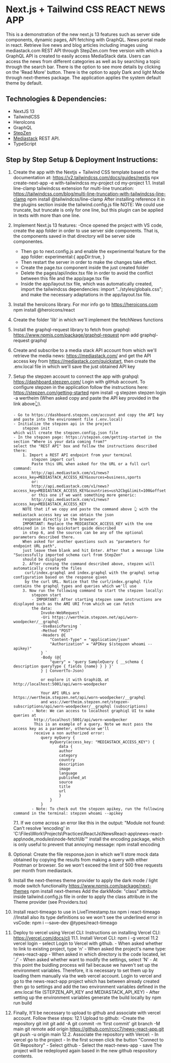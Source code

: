 # Next.js + Tailwind CSS REACT NEWS APP

This is a demonstration of the new next.js 13 features such as server side components, dynamic pages, API fetching with GraphQL.
News portal made in react. Retrieve live news and blog articles including images using mediastack.com REST API through StepZen.com free version with which a GraphQL API is created to easily access MediaStack data. Users can access the news from different categories as well as by searching a topic through the search bar. There is the option to see more details by clicking on the 'Read More' button. There is the option to apply Dark and light Mode through next-themes package. The application applies the system default theme by default.

## Technologies & Dependencies:

- NextJS 13
- TailwindCSS
- HeroIcons
- GraphQL
- [StepZen](https://www.stepzen.com)
- [Mediastack](https://mediastack.com) REST API.
- TypeScript

## Step by Step Setup & Deployment Instructions:

1.  Create the app with the Nextjs + Tailwind CSS template based on the documentation at: https://v2.tailwindcss.com/docs/guides/nextjs
    npx create-next-app -e with-tailwindcss my-project
    cd my-project
    1.1. Install line-clamp tailwindcss extension for multi-line truncation: https://tailwindcss.com/blog/multi-line-truncation-with-tailwindcss-line-clamp
    npm install @tailwindcss/line-clamp
    After installing reference it in the plugins section inside the tailwind.config.js file
    NOTE: We could use truncate, but truncate is only for one line, but this plugin can be applied in texts
    with more than one line.
2.  Implement Next.js 13 features:
    -Once opened the project with VS code, create the app folder in order to use server side components.
    That is, the components saved in that directory will be server side componentes.
    - Then go to next.config.js and enable the experimental feature for the app folder:
      experimental:{
      appDir:true,
      }
    - Then restart the server in order to make the changes take effect.
    - Create the page.tsx component inside the just created folder
    - Delete the pages/api/index.tsx file in order to avoid the conflict between this file
      and the app/page.tsx file
    - Inside the app/layout.tsx file, which was automatically created, import the
      tailwindcss dependencies:
      import "../styles/globals.css";
      and make the necessary adaptations in the app/layout.tsx file.
3.  Install the heroIcons library. For mor info go to https://heroicons.com
    npm install @heroicons/react
4.  Create the folder 'lib' in which we'll implement the fetchNews functions
5.  Install the graphql-request library to fetch from graphql: https://www.npmjs.com/package/graphql-request
    npm add graphql-request graphql
6.  Create and subscribe to a media stack API account from which we'll retrieve the media news:
    https://mediastack.com/ and get the API access key from https://mediastack.com/quickstart,
    then create the .env.local file in which we'll save the just obtained API key
7.  Setup the stepzen account to connect the app with grahpql: https://dashboard.stepzen.com/ Login with gitHub account.
    To configure stepzen in the application follow the instructions here: https://stepzen.com/getting-started
    npm install -g stepzen
    stepzen login -a wertheim (When asked copy and paste the API key provided in the link above👆).

        - Go to https://dashboard.stepzen.com/account and copy the API key and paste into the environment file (.env.local)
        - Initialize the stepzen api in the project
            stepzen init
        which will create the stepzen.config.json file
        - In the stepzen page: https://stepzen.com/getting-started in the section "Where is your data coming from?"
        select the "REST API" box and follow the instructions described there:
            1. Import a REST API endpoint from your terminal
                stepzen import curl
                Paste this URL when asked for the URL or a full curl command:
                http://api.mediastack.com/v1/news?access_key=MEDIASTACK_ACCESS_KEY&sources=business,sports
                or:
                http://api.mediastack.com/v1/news?access_key=MEDIASTACK_ACCESS_KEY&countries=us%2Cbg&limit=100&offset=0&sort=published_desc
                or this one if we want something more generic:
                http://api.mediastack.com/v1/news?access_key=MEDIASTACK_ACCESS_KEY
            NOTE that if we copy and paste the command above 👆 with the mediastack access key we can obtain the json
            response directly in the browser
            IMPORTANT: Replace the MEDIASTACK_ACCESS_KEY with the one obtained in in the quickstart guide described
            in step 6, and the sources can be any of the optional parameters described there.
            When asked for another questions such as "parameters for endpoint URL path",
            just leave them blank and hit Enter. After that a message like "Successfully imported schema curl from StepZen"
            should be displayed
            2. After running the command described above, stepzen will automatically create the files
             curl/index.graphql and index.graphql with the graphql setup configuration based on the response given
             by the curl URL. Notice that the curl/index.graphql file contains the graphql types and queries which we'll use
            3. Now run the following command to start the stepzen locally:
                stepzen start
                - IMPORTANT: After starting stepzen some instructions are displayed such as the AMI URI from which we can fetch
                the data:
                    Invoke-WebRequest `
                    -Uri https://wertheim.stepzen.net/api/worn-woodpecker/__graphql `
                    -UseBasicParsing `
                    -Method "POST" `
                    -Headers @{
                        "Content-Type" = "application/json"
                        "Authorization" = "APIKey $(stepzen whoami --apikey)"
                    } `
                    -Body (@{
                        "query" = 'query SampleQuery { __schema { description queryType { fields {name} } } }'
                    } | ConvertTo-Json)

                    or explore it with GraphiQL at http://localhost:5001/api/worn-woodpecker

                    Your API URLs are https://wertheim.stepzen.net/api/worn-woodpecker/__graphql
                    and wss://wertheim.stepzen.net/stepzen-subscriptions/api/worn-woodpecker/__graphql (subscriptions)
                - Note: We can access to localhost graphiql UI to make queries at
                 http://localhost:5001/api/worn-woodpecker
                 This is an example of a query. Note we must pass the access key as a parameter, otherwise we'll
                 receive a non authorized error:
                    query myQuery {
                        myQuery(access_key: "MEDIASTACK_ACCESS_KEY") {
                            data {
                            author
                            category
                            country
                            description
                            image
                            language
                            published_at
                            source
                            title
                            url
                            }
                        }
                    }
                - Note: To check out the stepzen apikey, run the following command in the terminal: stepzen whoami --apikey

    7.1. If we come across an error like this in the output: "Module not found: Can't resolve 'encoding' in 'C:\Files\Work\Projects\Practices\ReactJs\NewsReact-app\news-react-app\node_modules\node-fetch\lib'" install the encoding package, which is only useful to prevent that annoying message:
    npm install encoding

8.  Optional: Create the file response.json in which we'll store mock data obtained by copying the results from making a query with either Postman or browser. So we won't exceed the limit of 500 free requests per month from mediastack.

9.  Install the next-themes theme provider to apply the dark mode / light mode switch functionality
    https://www.npmjs.com/package/next-themes
    npm install next-themes
    Add the darkMode: "class" attribute inside tailwind.config.js file in order to apply
    the class attribute in the Theme provider (see Providers.tsx)
10. Install react-timeago to use in LiveTimestamp.tsx
    npm i react-timeago
    //Install also its type definitions so we won't see the underlined error in vsCode:
    npm i --save-dev @types/react-timeago
11. Deploy to vercel using Vercel CLI: Instructions on installing Vercel CLI: https://vercel.com/docs/cli
    11.1. Install Vercel CLI:
    npm i -g vercel
    11.2
    vercel login - select Login to Vercel with github. - When asked whether to link to existing project, type 'n' - When asked the project's name type: news-react-app - When asked in which directory is the code located, let './' - When asked whether want to modify the settings, select 'N' - At this point the buidling process will fail because we haven't set up the environment
    variables. Therefore, it is necessary to set them up by loading them manually
    via the web vercel account. Login to vercel and go to the news-react-app project which has between
    already created then go to settings and add the two environment variables defined in the .env.local file
    (STEPZEN_API_KEY and MEDIASTACK_API_KEY) - After setting up the environment variables generate the build locally by
    npm run build
12. Finally, It'll be necessary to upload to github and associate with vercel account. Follow these steps:
    12.1 Upload to github:
    -Create the repository
    git init
    git add -A
    git commit -m 'first commit'
    git branch -M main
    git remote add origin https://github.com/rccc7/news-react-app.git
    git push -u origin main
    12.2. Associate the repository with Vercel: - In vercel go to the project - In the first screen click the button "Connect to Git Repository" - Select github - Select the react-news-app - save
    The project will be redeployed again based in the new github respository contents.
